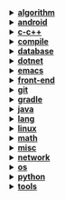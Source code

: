<details><summary><b><u>algorithm</u></b></summary>
<ul>
<li><a href="notebook/algorithm/bit-operation.org">数据结构与算法 - 位运算相关</a></li>
<li><a href="notebook/algorithm/concept.org">数据结构与算法 - 概念了解</a></li>
<li><a href="notebook/algorithm/encode.org">数据结构与算法分析 - 编码</a></li>
<li><a href="notebook/algorithm/encrypt.org">数据结构与算法 - 加密算法</a></li>
<li><a href="notebook/algorithm/hash.org">数据结构与算法 - 消息摘要算法</a></li>
<li><a href="notebook/algorithm/misc.org">数据结构与算法 - 未分类</a></li>
<li><a href="notebook/algorithm/random.org">数据结构与算法 - 随机算法</a></li>
<li><a href="notebook/algorithm/search-sort.org">数据结构与算法 - 查找与排序</a></li>
<li><a href="notebook/algorithm/struct.org">数据结构与算法 - 表树图</a></li>
</ul>
</details>
<details><summary><b><u>android</u></b></summary>
<ul>
<li><a href="notebook/android/activity.org">Android - Activity</a></li>
<li><a href="notebook/android/content-provider.org">Android - 内容提供器</a></li>
<li><a href="notebook/android/fragment.org">Android - Fragment</a></li>
<li><a href="notebook/android/layout.org">Android - Layout</a></li>
<li><a href="notebook/android/misc.org">Android - Misc</a></li>
<li><a href="notebook/android/resource.org">Android - Resource</a></li>
<li><a href="notebook/android/service.org">Android - Service</a></li>
</ul>
</details>
<details><summary><b><u>c-c++</u></b></summary>
<ul>
<li><a href="notebook/c-c++/c.org">C-C++ - C 语言笔记</a></li>
<li><a href="notebook/c-c++/compile.org">C-C++ - 编译器的使用</a></li>
<li><a href="notebook/c-c++/cpp.org">C-C++ - C++ 笔记</a></li>
<li><a href="notebook/c-c++/gdb.org">C-C++ - GDB 的使用</a></li>
<li><a href="notebook/c-c++/libc.org">C-C++ - C 标准库使用</a></li>
<li><a href="notebook/c-c++/makefile.org">C-C++ - Makefile</a></li>
<li><a href="notebook/c-c++/pointer.org">C-C++ - 指针</a></li>
<li><a href="notebook/c-c++/question.org">C-C++ - 问题集</a></li>
</ul>
</details>
<details><summary><b><u>compile</u></b></summary>
<ul>
<li><a href="notebook/compile/grammar.org">编译原理 - 语法分析</a></li>
<li><a href="notebook/compile/lex.org">编译原理 - 词法分析</a></li>
<li><a href="notebook/compile/simple-compile.org">编译原理 - 简单的语法制导翻译器</a></li>
</ul>
</details>
<details><summary><b><u>database</u></b></summary>
<ul>
<li><a href="notebook/database/mssql.org">数据库 - SQL Server</a></li>
<li><a href="notebook/database/mysql.org">数据库 - MySQL 笔记</a></li>
<li><a href="notebook/database/orm.org">数据库 - ORM 框架</a></li>
<li><a href="notebook/database/question.org">数据库 - 问题集</a></li>
<li><a href="notebook/database/redis.org">数据库 - Redis 笔记</a></li>
<li><a href="notebook/database/sql.org">数据库 - SQL 笔记</a></li>
<li><a href="notebook/database/vc.org">数据库 - 版本控制</a></li>
</ul>
</details>
<details><summary><b><u>dotnet</u></b></summary>
<ul>
<li><a href="notebook/dotnet/csharp-feature.org">.NET - C# 高级特性</a></li>
<li><a href="notebook/dotnet/csharp-note.org">.NET - C# 基础</a></li>
<li><a href="notebook/dotnet/misc.org">.NET - 未分类</a></li>
<li><a href="notebook/dotnet/winforms.org">.NET - WinForm 相关笔记</a></li>
</ul>
</details>
<details><summary><b><u>emacs</u></b></summary>
<ul>
<li><a href="notebook/emacs/code-style.org">Elisp - 风格规范</a></li>
<li><a href="notebook/emacs/elisp.org">Emacs - Emacs Lisp</a></li>
<li><a href="notebook/emacs/emacs.org">Emacs - 操作技巧</a></li>
<li><a href="notebook/emacs/minor-mode.org">Emacs - 实用模式</a></li>
<li><a href="notebook/emacs/org-mode.org">Emacs - Org-mode</a></li>
<li><a href="notebook/emacs/question.org">Emacs - 问题集</a></li>
<li><a href="notebook/emacs/regex.org">Emacs - 正则表达式</a></li>
<li><a href="notebook/emacs/utils.org">Emacs - 实用功能</a></li>
</ul>
</details>
<details><summary><b><u>front-end</u></b></summary>
<ul>
<li><details><summary><b><u>frameworks</u></b></summary>
<ul>
</ul>
</details>
<li><details><summary><b><u>libraries</u></b></summary>
<ul>
<li><a href="notebook/front-end/libraries/jquery.org">jQuery 相关笔记</a></li>
</ul>
</details>
<li><details><summary><b><u>tools</u></b></summary>
<ul>
</ul>
</details>
<li><a href="notebook/front-end/css-base.org">CSS/CSS3 基础笔记</a></li>
<li><a href="notebook/front-end/design.org">网页设计相关笔记</a></li>
<li><a href="notebook/front-end/html-base.org">HTML/HTML5 基础笔记</a></li>
<li><a href="notebook/front-end/html.org">HTML 标签使用笔记</a></li>
<li><a href="notebook/front-end/javascript-base.org">JavaScript 基础笔记</a></li>
<li><a href="notebook/front-end/technology.org">Web 相关技术</a></li>
</ul>
</details>
<details><summary><b><u>git</u></b></summary>
<ul>
<li><a href="notebook/git/git-book.org">Git - Git-Book 阅读笔记</a></li>
<li><a href="notebook/git/git-hook.org">Git - Hook 收集</a></li>
<li><a href="notebook/git/git.org">Git - 使用笔记</a></li>
<li><a href="notebook/git/github.org">Git - Github</a></li>
<li><a href="notebook/git/style.org">Git - 规范</a></li>
</ul>
</details>
<details><summary><b><u>gradle</u></b></summary>
<ul>
<li><a href="notebook/gradle/flyway.org">Gradle - 使用 Flyway</a></li>
<li><a href="notebook/gradle/gradle.org">Gradle - 基础使用</a></li>
<li><a href="notebook/gradle/java-build.org">Gradle - Java 项目构建</a></li>
<li><a href="notebook/gradle/plugin.org">Gradle - 常用插件</a></li>
</ul>
</details>
<details><summary><b><u>java</u></b></summary>
<ul>
<li><a href="notebook/java/annotations.org">Java - 注解类</a></li>
<li><a href="notebook/java/class-object.org">Java - 类和对象</a></li>
<li><a href="notebook/java/faq.org">Java - 遇到的问题</a></li>
<li><a href="notebook/java/interface-inheritance.org">Java - 接口和继承</a></li>
<li><a href="notebook/java/java-feature.org">Java - 高级特性</a></li>
<li><a href="notebook/java/java-generics.org">Java - 泛型</a></li>
<li><a href="notebook/java/java-io.org">Java - I/O 操作</a></li>
<li><a href="notebook/java/java-lambda.org">Java - Lambda 表达式</a></li>
<li><a href="notebook/java/java-reflection.org">Java - 反射</a></li>
<li><a href="notebook/java/java-stream.org">Java - 流相关</a></li>
<li><a href="notebook/java/java.org">Java - 基础笔记</a></li>
<li><a href="notebook/java/javadoc.org">Java - JavaDoc 笔记</a></li>
<li><a href="notebook/java/jdbc.org">Java - JDBC 使用</a></li>
<li><a href="notebook/java/misc.org">Java - Misc</a></li>
<li><a href="notebook/java/package.org">Java - 导入对象</a></li>
<li><a href="notebook/java/swing.org">Java - Swing</a></li>
<li><a href="notebook/java/tips.org">Java - 使用技巧</a></li>
</ul>
</details>
<details><summary><b><u>lang</u></b></summary>
<ul>
<li><a href="notebook/lang/bash.org">Language - Bash</a></li>
<li><a href="notebook/lang/graphviz.org">Language - Dot</a></li>
<li><a href="notebook/lang/plantuml.org">Language - plantuml</a></li>
<li><a href="notebook/lang/uml.org">Language - UML</a></li>
</ul>
</details>
<details><summary><b><u>linux</u></b></summary>
<ul>
<li><a href="notebook/linux/debian.org">Linux - Debian 系统使用</a></li>
<li><a href="notebook/linux/faq.org">Linux - 常见问题</a></li>
<li><a href="notebook/linux/linux.org">Linux - 基础笔记</a></li>
</ul>
</details>
<details><summary><b><u>math</u></b></summary>
<ul>
<li><details><summary><b><u>discrete</u></b></summary>
<ul>
<li><a href="notebook/math/discrete/基本结构.org">离散数学 - 基本结构</a></li>
<li><a href="notebook/math/discrete/逻辑和证明.org">离散数学 - 逻辑和证明</a></li>
</ul>
</details>
<li><details><summary><b><u>linear</u></b></summary>
<ul>
<li><a href="notebook/math/linear/矩阵和方程组.org">线性代数 - 矩阵和方程组</a></li>
</ul>
</details>
<li><details><summary><b><u>probability</u></b></summary>
<ul>
<li><a href="notebook/math/probability/lea.org">概率 - 概率编程框架</a></li>
</ul>
</details>
</ul>
</details>
<details><summary><b><u>misc</u></b></summary>
<ul>
<li><a href="notebook/misc/coding.org">Misc - 编程相关</a></li>
<li><a href="notebook/misc/liscense.org">Misc - 开源协议</a></li>
<li><a href="notebook/misc/noun.org">Misc - 技术了解</a></li>
<li><a href="notebook/misc/rest-api.org">Misc - REST API</a></li>
<li><a href="notebook/misc/se.org">Misc - 结构化编程</a></li>
<li><a href="notebook/misc/unicode.org">Misc - Unicode 相关</a></li>
</ul>
</details>
<details><summary><b><u>network</u></b></summary>
<ul>
<li><a href="notebook/network/protocol.org">计算机网络 - 协议</a></li>
<li><a href="notebook/network/url.org">计算机网络 - 统一资源定位符 URL</a></li>
<li><a href="notebook/network/xnote.org">计算机网络 - 五层模型</a></li>
</ul>
</details>
<details><summary><b><u>os</u></b></summary>
<ul>
<li><a href="notebook/os/base.org">操作系统 - 基础内容</a></li>
<li><a href="notebook/os/concurrency.org">操作系统 - 并发</a></li>
<li><a href="notebook/os/ecf.org">操作系统 - 异常控制流</a></li>
<li><a href="notebook/os/express.org">操作系统 - 程序的机器级表示</a></li>
<li><a href="notebook/os/info.org">操作系统 - 信息的表示和处理</a></li>
<li><a href="notebook/os/io.org">操作系统 - I/O</a></li>
<li><a href="notebook/os/link.org">操作系统 - 链接</a></li>
</ul>
</details>
<details><summary><b><u>python</u></b></summary>
<ul>
<li><details><summary><b><u>frameworks</u></b></summary>
<ul>
<li><a href="notebook/python/frameworks/flask.org">框架 - Flask 笔记</a></li>
</ul>
</details>
<li><details><summary><b><u>libraries</u></b></summary>
<ul>
</ul>
</details>
<li><details><summary><b><u>tools</u></b></summary>
<ul>
</ul>
</details>
<li><a href="notebook/python/async.org">Python - 异步 I/O</a></li>
<li><a href="notebook/python/coroutine.org">Python 协程</a></li>
<li><a href="notebook/python/faq.org">Python - 常见问题</a></li>
<li><a href="notebook/python/pep249.org">PEP249 - 数据库接口</a></li>
<li><a href="notebook/python/python.org">Python - 基础笔记</a></li>
<li><a href="notebook/python/pythondoc.org">Python - 文档字符串</a></li>
<li><a href="notebook/python/setup.org">Python - 打包</a></li>
<li><a href="notebook/python/socket.org">Python - socket 编程</a></li>
<li><a href="notebook/python/stdlib.org">Python - 标准库</a></li>
<li><a href="notebook/python/text-process.org">Python - 文本处理</a></li>
<li><a href="notebook/python/thread.org">Python - 并发编程</a></li>
<li><a href="notebook/python/tkinter.org">Python - Tkinter 使用</a></li>
<li><a href="notebook/python/weakref.org">Python - 弱引用</a></li>
</ul>
</details>
<details><summary><b><u>tools</u></b></summary>
<ul>
<li><a href="notebook/tools/chrome.org">Tool - Chrome</a></li>
<li><a href="notebook/tools/ci.org">Tool - 自动集成</a></li>
<li><a href="notebook/tools/cmd.org">Tool - Windows CMD 命令</a></li>
<li><a href="notebook/tools/curl.org">Tool - curl</a></li>
<li><a href="notebook/tools/shell.org">Tool - Linux Shell 命令</a></li>
<li><a href="notebook/tools/ssh.org">Tool - SSH</a></li>
<li><a href="notebook/tools/utils.org">Tool - 实用开源工具收集</a></li>
<li><a href="notebook/tools/vim.org">Tool - Vim 笔记</a></li>
</ul>
</details>
